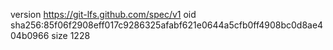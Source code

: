 version https://git-lfs.github.com/spec/v1
oid sha256:85f06f2908eff017c9286325afabf621e0644a5cfb0ff4908bc0d8ae404b0966
size 1228
